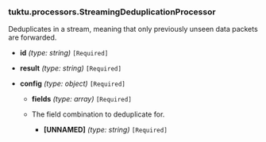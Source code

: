 ### tuktu.processors.StreamingDeduplicationProcessor
Deduplicates in a stream, meaning that only previously unseen data packets are forwarded.

  * **id** *(type: string)* `[Required]`

  * **result** *(type: string)* `[Required]`

  * **config** *(type: object)* `[Required]`

    * **fields** *(type: array)* `[Required]`
    - The field combination to deduplicate for.
 
      * **[UNNAMED]** *(type: string)* `[Required]`

